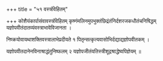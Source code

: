 +++
title = "५१ वस्त्रंविहितम्"

+++
कोशैयंकार्पासंवावस्त्रंविहितम् कृष्णंमलिनमुपभुक्तंछिद्रंतंनिर्दशरजकधौतंचनिषिद्धम् यज्ञोपवीतंदातव्यंवस्त्राभावेविजानता ।

निष्क्रयोवायथाशक्तिवस्त्रालाभेप्रदीयते १ पितृन्सत्कृत्यवासोभिर्दद्याद्यज्ञोपवीतकम् ।

यज्ञोपवीतदानेनविनाश्राद्धंतुनिष्फलम् २ यज्ञोपजीतंयतिस्त्रीशूद्रश्राद्धेष्वपिज्ञेयम् ॥
